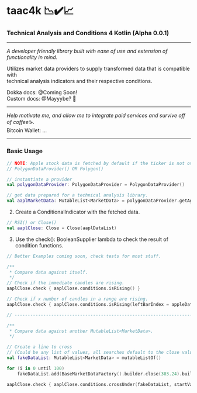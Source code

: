 # taac4k 📉✔️📈

### Technical Analysis and Conditions 4 Kotlin (Alpha 0.0.1)

---

*A developer friendly library built with ease of use and extension of functionality in mind.*<br>

Utilizes market data providers to supply transformed data that is compatible with <br>
technical analysis indicators and their respective conditions.

Dokka docs: @Coming Soon!<br>
Custom docs: @Mayyybe? 📝

---

*Help motivate me, and allow me to integrate paid services and survive off of coffee*☕.<br>
Bitcoin Wallet: ...

---

### Basic Usage



```kotlin
// NOTE: Apple stock data is fetched by default if the ticker is not overriden in the constructor.
// PolygonDataProvider() OR Polygon()

// instantiate a provider
val polygonDataProvider: PolygonDataProvider = PolygonDataProvider()

// get data prepared for a technical analysis library.
val aaplMarketData: MutableList<MarketData> = polygonDataProvider.getAggregates(1, "minute", "2019-01-01")
```

2. Create a ConditionalIndicator with the fetched data.<br>
```kotlin
// RSI() or Close()
val aaplClose: Close = Close(aaplDataList)
```

3. Use the check(): BooleanSupplier lambda to check the result of condition functions.
```kotlin
// Better Examples coming soon, check tests for most stuff.

/**
 * Compare data against itself.
 */
// Check if the immediate candles are rising.
aaplClose.check { aaplClose.conditions.isRising() }

// Check if x number of candles in a range are rising.
aaplClose.check { aaplClose.conditions.isRising(leftBarIndex = appleDataList.size - 5) }

// ---------------------------------------------------------------------------------------

/**
 * Compare data against another MutableList<MarketData>.
 */

// Create a line to cross 
// (Could be any list of values, all searches default to the close value of a bar of data)
val fakeDataList: MutableList<MarketData> = mutableListOf()

for (i in 0 until 100)
    fakeDataList.add(BaseMarketDataFactory().builder.close(303.24).build())

aaplClose.check { aaplClose.conditions.crossUnder(fakeDataList, startValueIndex = appleDataList.size - 9) }
```


